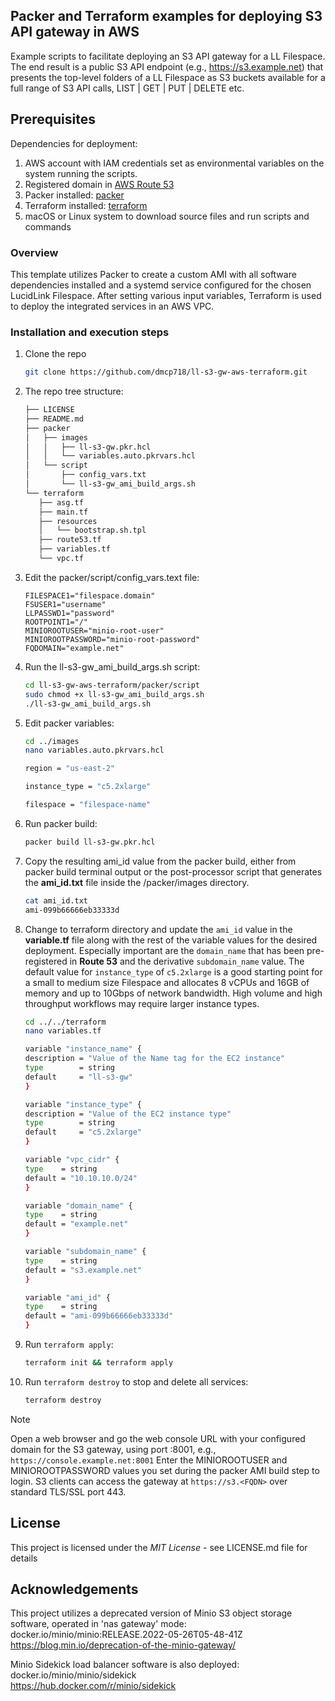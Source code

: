 ## Packer and Terraform examples for deploying S3 API gateway in AWS
Example scripts to facilitate deploying an S3 API gateway for a LL Filespace. The end result is a public S3 API endpoint (e.g., https://s3.example.net) that presents the top-level folders of a LL Filespace as S3 buckets available for a full range of S3 API calls, LIST | GET | PUT | DELETE etc.

## Prerequisites

Dependencies for deployment:

1. AWS account with IAM credentials set as environmental variables on the system running the scripts.
2. Registered domain in [AWS Route 53](https://docs.aws.amazon.com/Route53/latest/DeveloperGuide/domain-register.html#register_new_console)
3. Packer installed: [packer](https://developer.hashicorp.com/packer/tutorials/docker-get-started/get-started-install-cli)
4. Terraform installed: [terraform](https://developer.hashicorp.com/terraform/tutorials/aws-get-started/install-cli)
5. macOS or Linux system to download source files and run scripts and commands

<!-- OVERVIEW -->
### Overview
This template utilizes Packer to create a custom AMI with all software dependencies installed and a systemd service configured for the chosen LucidLink Filespace. After setting various input variables, Terraform is used to deploy the integrated services in an AWS VPC.

<!-- INSTALLATION -->
### Installation and execution steps

1. Clone the repo
   ```sh
   git clone https://github.com/dmcp718/ll-s3-gw-aws-terraform.git
   ```
2. The repo tree structure:
   ```sh
   ├── LICENSE
   ├── README.md
   ├── packer
   │   ├── images
   │   │   ├── ll-s3-gw.pkr.hcl
   │   │   └── variables.auto.pkrvars.hcl
   │   └── script
   │       ├── config_vars.txt
   │       └── ll-s3-gw_ami_build_args.sh
   └── terraform
      ├── asg.tf
      ├── main.tf
      ├── resources
      │   └── bootstrap.sh.tpl
      ├── route53.tf
      ├── variables.tf
      └── vpc.tf
   ```
3. Edit the packer/script/config_vars.text file:
   ```
   FILESPACE1="filespace.domain"
   FSUSER1="username"
   LLPASSWD1="password"
   ROOTPOINT1="/"
   MINIOROOTUSER="minio-root-user"
   MINIOROOTPASSWORD="minio-root-password"
   FQDOMAIN="example.net"
   ```
4. Run the ll-s3-gw_ami_build_args.sh script:
   ```sh
   cd ll-s3-gw-aws-terraform/packer/script
   sudo chmod +x ll-s3-gw_ami_build_args.sh
   ./ll-s3-gw_ami_build_args.sh
   ```
5. Edit packer variables:
   ```sh
   cd ../images
   nano variables.auto.pkrvars.hcl
   ```
   ```sh
   region = "us-east-2"

   instance_type = "c5.2xlarge"

   filespace = "filespace-name"
   ```
6. Run packer build:
   ```sh
   packer build ll-s3-gw.pkr.hcl
   ```
7. Copy the resulting ami_id value from the packer build, either from packer build terminal output or the post-processor script that generates the **ami_id.txt** file inside the /packer/images directory.
   ```sh
   cat ami_id.txt
   ami-099b66666eb33333d
   ```
8. Change to terraform directory and update the `ami_id` value in the **variable.tf** file along with the rest of the variable values for the desired deployment. Especially important are the `domain_name` that has been pre-registered in **Route 53** and the derivative `subdomain_name` value. The default value for `instance_type` of `c5.2xlarge` is a good starting point for a small to medium size Filespace and allocates 8 vCPUs and 16GB of memory and up to 10Gbps of network bandwidth. High volume and high throughput workflows may require larger instance types.
   ```sh
   cd ../../terraform
   nano variables.tf
   ```
   ```sh
   variable "instance_name" {
   description = "Value of the Name tag for the EC2 instance"
   type        = string
   default     = "ll-s3-gw"
   }

   variable "instance_type" {
   description = "Value of the EC2 instance type"
   type        = string
   default     = "c5.2xlarge"
   }

   variable "vpc_cidr" {
   type    = string
   default = "10.10.10.0/24"
   }

   variable "domain_name" {
   type    = string
   default = "example.net"
   }

   variable "subdomain_name" {
   type    = string
   default = "s3.example.net"
   }

   variable "ami_id" {
   type    = string
   default = "ami-099b66666eb33333d"
   }   
   ```
9. Run ``terraform apply``:
   ```sh
   terraform init && terraform apply
   ```
10. Run ``terraform destroy`` to stop and delete all services:
    ```sh
    terraform destroy
    ```
> [!NOTE]
> Open a web browser and go the web console URL with your configured domain for the S3 gateway, using port :8001, e.g., ``https://console.example.net:8001``
> Enter the MINIOROOTUSER and MINIOROOTPASSWORD values you set during the packer AMI build step to login.
> S3 clients can access the gateway at ``https://s3.<FQDN>`` over standard TLS/SSL port 443.

## License
This project is licensed under the *MIT License* - see LICENSE.md file for details

## Acknowledgements
This project utilizes a deprecated version of Minio S3 object storage software, operated in 'nas gateway' mode:  
docker.io/minio/minio:RELEASE.2022-05-26T05-48-41Z  
https://blog.min.io/deprecation-of-the-minio-gateway/

Minio Sidekick load balancer software is also deployed:  
docker.io/minio/minio/sidekick  
https://hub.docker.com/r/minio/sidekick

